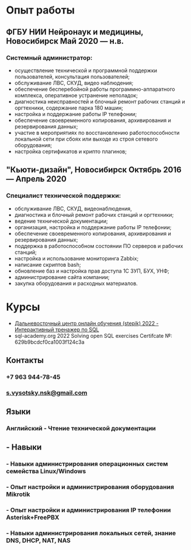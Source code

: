 # Опыт работы
## ФГБУ НИИ Нейронаук и медицины, Новосибирск Май 2020 — н.в.
### Системный администратор:
- осуществление технической и программной поддержки пользователей, консультация пользователей;
- обслуживание ЛВС, СКУД, видео наблюдения;
- обеспечение бесперебойной работы программно-аппаратного комплекса, оперативное устранение неполадок;
- диагностика неисправностей и блочный ремонт рабочих станций и оргтехники, содержание парка 180 машин;
- настройка и поддержание работы IP телефонии;
- обеспечение своевременного копирования, архивирования и резервирования данных;
- участие в мероприятиях по восстановлению работоспособности локальной сети при сбоях или выходе из строя сетевого оборудования;
- настройка сертификатов и крипто плагинов;

## "Кьюти-дизайн", Новосибирск Октябрь 2016 — Апрель 2020
### Специалист технической поддержки:
- обслуживание ЛВС, СКУД, видеонаблюдения,
- диагностика и блочный ремонт рабочих станций и оргтехники;
- ведение технической документации;
- организация, настройка и поддержание работы IP телефонии;
- обеспечение своевременного копирования, архивирования и резервирования данных;
- поддержка в работоспособном состоянии ПО серверов и рабочих станций;
- настройка и использование мониторинга Zabbix;
- написание скриптов bash;
- обновление баз и настройка прав доступа 1С ЗУП, БУХ, УНФ;
- администрирование сайта компании;
- закупка оборудования и расходных материалов.

# Курсы
- [Дальневосточный центр онлайн обучения (stepik) 2022 - Интерактивный тренажер по SQL](https://stepik.org/cert/1551018 "Ссылка на сертификат")
- sql-academy.org 2022
Solving open SQL exercises Certifcate №: 629b9bcdcf0ca1003f124c3a

## Контакты
### +7 963 944-78-45
### s.vysotsky.nsk@gmail.com
### [](https://vk.com/idgwyn)

## Языки
### Английский - Чтение технической документации

## - Навыки
### - Навыки администрирования операционных систем семейства Linux/Windows
### - Опыт настройки и администрирования оборудования Mikrotik
### - Опыт настройки и администрирования IP телефонии Asterisk+FreePBX
### - Навыки администрирования локальных сетей, знание DNS, DHCP, NAT, NAS

